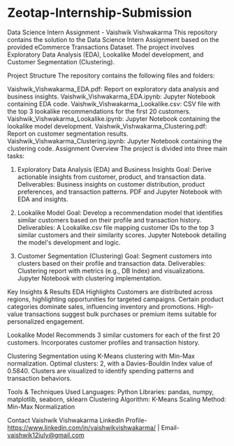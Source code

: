 # Zeotap-Internship-Submission

Data Science Intern Assignment - Vaishwik Vishwakarma
This repository contains the solution to the Data Science Intern Assignment based on the provided eCommerce Transactions Dataset. The project involves Exploratory Data Analysis (EDA), Lookalike Model development, and Customer Segmentation (Clustering).

Project Structure
The repository contains the following files and folders:

Vaishwik_Vishwakarma_EDA.pdf: Report on exploratory data analysis and business insights.
Vaishwik_Vishwakarma_EDA.ipynb: Jupyter Notebook containing EDA code.
Vaishwik_Vishwakarma_Lookalike.csv: CSV file with the top 3 lookalike recommendations for the first 20 customers.
Vaishwik_Vishwakarma_Lookalike.ipynb: Jupyter Notebook containing the lookalike model development.
Vaishwik_Vishwakarma_Clustering.pdf: Report on customer segmentation results.
Vaishwik_Vishwakarma_Clustering.ipynb: Jupyter Notebook containing the clustering code.
Assignment Overview
The project is divided into three main tasks:

1. Exploratory Data Analysis (EDA) and Business Insights
Goal: Derive actionable insights from customer, product, and transaction data.
Deliverables:
Business insights on customer distribution, product preferences, and transaction patterns.
PDF and Jupyter Notebook with EDA and insights.

3. Lookalike Model
Goal: Develop a recommendation model that identifies similar customers based on their profile and transaction history.
Deliverables:
A Lookalike.csv file mapping customer IDs to the top 3 similar customers and their similarity scores.
Jupyter Notebook detailing the model's development and logic.

4. Customer Segmentation (Clustering)
Goal: Segment customers into clusters based on their profile and transaction data.
Deliverables:
Clustering report with metrics (e.g., DB Index) and visualizations.
Jupyter Notebook with clustering implementation.

Key Insights & Results
EDA Highlights
Customers are distributed across regions, highlighting opportunities for targeted campaigns.
Certain product categories dominate sales, influencing inventory and promotions.
High-value transactions suggest bulk purchases or premium items suitable for personalized engagement.

Lookalike Model
Recommends 3 similar customers for each of the first 20 customers.
Incorporates customer profiles and transaction history.

Clustering
Segmentation using K-Means clustering with Min-Max normalization.
Optimal clusters: 2, with a Davies-Bouldin Index value of 0.5840.
Clusters are visualized to identify spending patterns and transaction behaviors.

Tools & Techniques Used
Languages: Python
Libraries: pandas, numpy, matplotlib, seaborn, sklearn
Clustering Algorithm: K-Means
Scaling Method: Min-Max Normalization


Contact
Vaishwik Vishwakarma
LinkedIn Profile- https://www.linkedin.com/in/vaishwikvishwakarma/ | Email- vaishwik12july@gmail.com
